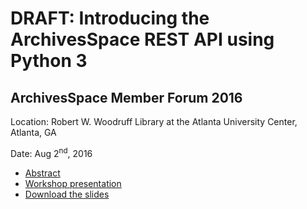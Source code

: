 

# **DRAFT**: Introducing the ArchivesSpace REST API using Python 3

## ArchivesSpace Member Forum 2016

Location: Robert W. Woodruff Library at the Atlanta University Center, Atlanta, GA 

Date: Aug 2<sup>nd</sup>, 2016

+ [Abstract](Abstract.html)
+ [Workshop presentation](00-ArchivesSpace-API-Workshop.html)
+ [Download the slides](https://github.com/rsdoiel/archivesspace-api-workshop/releases/latest)


